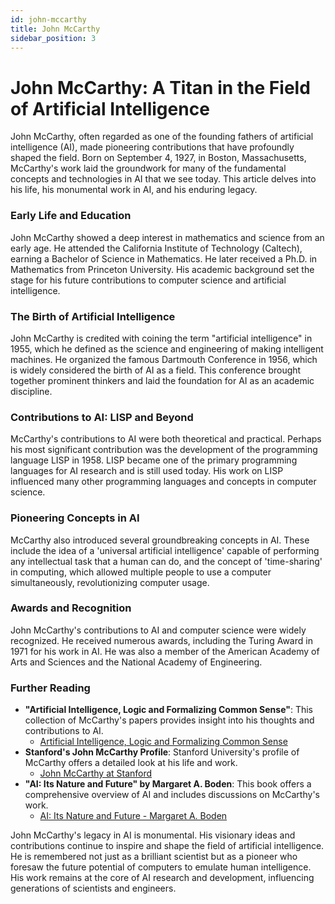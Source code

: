 ```yaml
---
id: john-mccarthy
title: John McCarthy
sidebar_position: 3
---
```


# John McCarthy: A Titan in the Field of Artificial Intelligence

John McCarthy, often regarded as one of the founding fathers of artificial intelligence (AI), made pioneering contributions that have profoundly shaped the field. Born on September 4, 1927, in Boston, Massachusetts, McCarthy's work laid the groundwork for many of the fundamental concepts and technologies in AI that we see today. This article delves into his life, his monumental work in AI, and his enduring legacy.

### Early Life and Education
John McCarthy showed a deep interest in mathematics and science from an early age. He attended the California Institute of Technology (Caltech), earning a Bachelor of Science in Mathematics. He later received a Ph.D. in Mathematics from Princeton University. His academic background set the stage for his future contributions to computer science and artificial intelligence.

### The Birth of Artificial Intelligence
John McCarthy is credited with coining the term "artificial intelligence" in 1955, which he defined as the science and engineering of making intelligent machines. He organized the famous Dartmouth Conference in 1956, which is widely considered the birth of AI as a field. This conference brought together prominent thinkers and laid the foundation for AI as an academic discipline.

### Contributions to AI: LISP and Beyond
McCarthy's contributions to AI were both theoretical and practical. Perhaps his most significant contribution was the development of the programming language LISP in 1958. LISP became one of the primary programming languages for AI research and is still used today. His work on LISP influenced many other programming languages and concepts in computer science.

### Pioneering Concepts in AI
McCarthy also introduced several groundbreaking concepts in AI. These include the idea of a 'universal artificial intelligence' capable of performing any intellectual task that a human can do, and the concept of 'time-sharing' in computing, which allowed multiple people to use a computer simultaneously, revolutionizing computer usage.

### Awards and Recognition
John McCarthy's contributions to AI and computer science were widely recognized. He received numerous awards, including the Turing Award in 1971 for his work in AI. He was also a member of the American Academy of Arts and Sciences and the National Academy of Engineering.

### Further Reading
- **"Artificial Intelligence, Logic and Formalizing Common Sense"**: This collection of McCarthy's papers provides insight into his thoughts and contributions to AI.
  - [Artificial Intelligence, Logic and Formalizing Common Sense](https://www.amazon.com/Artificial-Intelligence-Formalizing-Perspectives-Computing-ebook/dp/B00RWSTHVQ)
- **Stanford's John McCarthy Profile**: Stanford University's profile of McCarthy offers a detailed look at his life and work.
  - [John McCarthy at Stanford](https://profiles.stanford.edu/john-mccarthy)
- **"AI: Its Nature and Future" by Margaret A. Boden**: This book offers a comprehensive overview of AI and includes discussions on McCarthy's work.
  - [AI: Its Nature and Future - Margaret A. Boden](https://global.oup.com/academic/product/ai-9780198777984)

John McCarthy's legacy in AI is monumental. His visionary ideas and contributions continue to inspire and shape the field of artificial intelligence. He is remembered not just as a brilliant scientist but as a pioneer who foresaw the future potential of computers to emulate human intelligence. His work remains at the core of AI research and development, influencing generations of scientists and engineers.